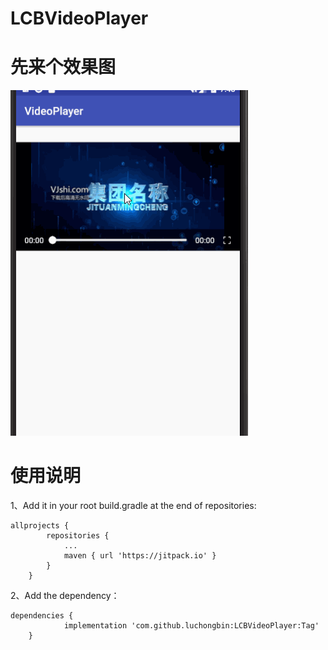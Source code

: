 # LCBVideoPlayer  
# 先来个效果图  
![效果图](https://github.com/luchongbin/LCBVideoPlayer/blob/master/gif/introduce.gif)  
# 使用说明  
1、Add it in your root build.gradle at the end of repositories:
```
allprojects {
		repositories {
			...
			maven { url 'https://jitpack.io' }
		}
	}
```  
2、Add the dependency：  
```  
dependencies {
	        implementation 'com.github.luchongbin:LCBVideoPlayer:Tag'
	}  
  ```  
